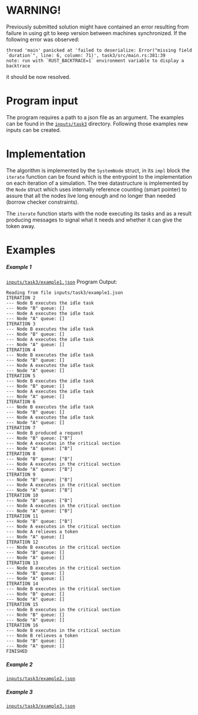 # WARNING!

Previously submitted solution might have contained an error resulting from
failure in using git to keep version between machines synchronized.
If the following error was observed:
```
thread 'main' panicked at 'failed to deserialize: Error("missing field `duration`", line: 6, column: 71)', task3/src/main.rs:381:39
note: run with `RUST_BACKTRACE=1` environment variable to display a backtrace
```
it should be now resolved. 

# Program input

The program requires a path to a json file as an argument. The examples can be
found in the [`inputs/task3`](../inputs/task3) directory. Following those 
examples new inputs can be created.

# Implementation
The algorithm is implemented by the `SystemNode` struct, in its `impl` block
the `iterate` function can be found which is the entrypoint to the
implementation on each iteration of a simulation. The tree datastructure is
implemented by the `Node` struct which uses internally reference counting
(smart pointer) to assure that all the nodes live long enough and no longer
than needed (borrow checker constraints). 

The `iterate` function starts with the node executing its tasks and as a result
producing messages to signal what it needs and whether it can give the token
away. 

# Examples

##### Example 1
[`inputs/task3/example1.json`](../inputs/task3/example1.json)
Program Output:
```
Reading from file inputs/task3/example1.json
ITERATION 2
--- Node B executes the idle task
--- Node "B" queue: []
--- Node A executes the idle task
--- Node "A" queue: []
ITERATION 3
--- Node B executes the idle task
--- Node "B" queue: []
--- Node A executes the idle task
--- Node "A" queue: []
ITERATION 4
--- Node B executes the idle task
--- Node "B" queue: []
--- Node A executes the idle task
--- Node "A" queue: []
ITERATION 5
--- Node B executes the idle task
--- Node "B" queue: []
--- Node A executes the idle task
--- Node "A" queue: []
ITERATION 6
--- Node B executes the idle task
--- Node "B" queue: []
--- Node A executes the idle task
--- Node "A" queue: []
ITERATION 7
--- Node B produced a request
--- Node "B" queue: ["B"]
--- Node A executes in the critical section
--- Node "A" queue: ["B"]
ITERATION 8
--- Node "B" queue: ["B"]
--- Node A executes in the critical section
--- Node "A" queue: ["B"]
ITERATION 9
--- Node "B" queue: ["B"]
--- Node A executes in the critical section
--- Node "A" queue: ["B"]
ITERATION 10
--- Node "B" queue: ["B"]
--- Node A executes in the critical section
--- Node "A" queue: ["B"]
ITERATION 11
--- Node "B" queue: ["B"]
--- Node A executes in the critical section
--- Node A relieves a token
--- Node "A" queue: []
ITERATION 12
--- Node B executes in the critical section
--- Node "B" queue: []
--- Node "A" queue: []
ITERATION 13
--- Node B executes in the critical section
--- Node "B" queue: []
--- Node "A" queue: []
ITERATION 14
--- Node B executes in the critical section
--- Node "B" queue: []
--- Node "A" queue: []
ITERATION 15
--- Node B executes in the critical section
--- Node "B" queue: []
--- Node "A" queue: []
ITERATION 16
--- Node B executes in the critical section
--- Node B relieves a token
--- Node "B" queue: []
--- Node "A" queue: []
FINISHED
```

##### Example 2
[`inputs/task3/example2.json`](../inputs/task3/example2.json)


##### Example 3
[`inputs/task3/example3.json`](../inputs/task3/example3.json)